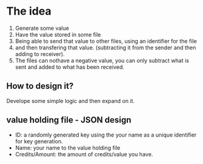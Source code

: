 # The idea

1. Generate some value
2. Have the value stored in some file
3. Being able to send that value to other files, using an identifier for the file
4. and then transfering that value. (subtracting it from the sender and then adding to receiver).
5. The files can nothave a negative value, you can only subtract what is sent and added to what has been received.

## How to design it?
Develope some simple logic and then expand on it.

## value holding file - JSON design
-   ID: a randomly generated key using the your name as a unique identifier for key generation.
-   Name: your name to the value holding file
-   Credits/Amount: the amount of credits/value you have.
